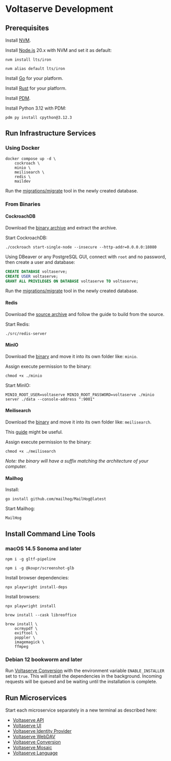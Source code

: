 # Voltaserve Development

## Prerequisites

Install [NVM](https://github.com/nvm-sh/nvm?tab=readme-ov-file#installing-and-updating).

Install [Node.js](https://nodejs.org/) 20.x with NVM and set it as default:

```shell
nvm install lts/iron
```

```shell
nvm alias default lts/iron
```

Install [Go](https://go.dev) for your platform.

Install [Rust](https://www.rust-lang.org) for your platform.

Install [PDM](https://pdm-project.org).

Install Python 3.12 with PDM:

```shell
pdm py install cpython@3.12.3
```

## Run Infrastructure Services

### Using Docker

```shell
docker compose up -d \
    cockroach \
    minio \
    meilisearch \
    redis \
    maildev
```

Run the [migrations/migrate]() tool in the newly created database.

### From Binaries

#### CockroachDB

Download the [binary archive](https://www.cockroachlabs.com/docs/releases) and extract the archive.

Start CockroachDB:

```shell
./cockroach start-single-node --insecure --http-addr=0.0.0.0:18080
```

Using DBeaver or any PostgreSQL GUI, connect with `root` and no password, then create a user and database:

```sql
CREATE DATABASE voltaserve;
CREATE USER voltaserve;
GRANT ALL PRIVILEGES ON DATABASE voltaserve TO voltaserve;
```

Run the [migrations/migrate]() tool in the newly created database.

#### Redis

Download the [source archive](https://redis.io/docs/latest/operate/oss_and_stack/install/install-redis/install-redis-from-source/) and follow the guide to build from the source.

Start Redis:

```shell
./src/redis-server
```

#### MinIO

Download the [binary](https://min.io/docs/minio/macos/index.html) and move it into its own folder like: `minio`.

Assign execute permission to the binary:

```shell
chmod +x ./minio
```

Start MinIO:

```shell
MINIO_ROOT_USER=voltaserve MINIO_ROOT_PASSWORD=voltaserve ./minio server ./data --console-address ":9001"
```

#### Meilisearch

Download the [binary](https://github.com/meilisearch/meilisearch/releases/tag/v1.8.3) and move it into its own folder like: `meilisearch`.

This [guide](https://www.meilisearch.com/docs/learn/getting_started/installation) might be useful.

Assign execute permission to the binary:

```shell
chmod +x ./meilisearch
```

_Note: the binary will have a suffix matching the architecture of your computer._

#### Mailhog

Install:

```shell
go install github.com/mailhog/MailHog@latest
```

Start Mailhog:

```shell
MailHog
```

## Install Command Line Tools

### macOS 14.5 Sonoma and later

```shell
npm i -g gltf-pipeline
```

```shell
npm i -g @koupr/screenshot-glb
```

Install browser dependencies:

```shell
npx playwright install-deps
```

Install browsers:

```shell
npx playwright install
```

```shell
brew install --cask libreoffice
```

```shell
brew install \
    ocrmypdf \
    exiftool \
    poppler \
    imagemagick \
    ffmpeg
```

### Debian 12 bookworm and later

Run [Voltaserve Conversion](conversion/README.md) with the environment variable `ENABLE_INSTALLER` set to `true`.
This will install the dependencies in the background. Incoming requests will be queued and be waiting until the installation is complete.

## Run Microservices

Start each microservice separately in a new terminal as described here:

- [Voltaserve API](api/README.md)
- [Voltaserve UI](ui/README.md)
- [Voltaserve Identity Provider](idp/README.md)
- [Voltaserve WebDAV](webdav/README.md)
- [Voltaserve Conversion](conversion/README.md)
- [Voltaserve Mosaic](mosaic/README.md)
- [Voltaserve Language](mosaic/README.md)
